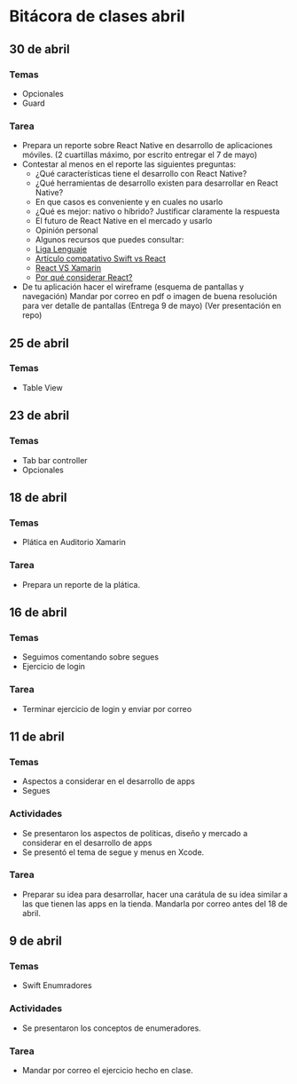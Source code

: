# Bitácora de clases abril

## 30 de abril
### Temas
- Opcionales
- Guard
### Tarea
- Prepara un reporte sobre React Native en desarrollo de aplicaciones móviles. (2 cuartillas máximo, por escrito entregar el 7 de mayo)
- Contestar al menos en el reporte las siguientes preguntas:
  - ¿Qué características tiene el desarrollo con React Native?
  - ¿Qué herramientas de desarrollo existen para desarrollar en React Native?
  - En que casos es conveniente y en cuales no usarlo
  - ¿Qué es mejor: nativo o híbrido? Justificar claramente la respuesta
  - El futuro de React Native en el mercado y usarlo
  - Opinión personal
  - Algunos recursos que puedes consultar:
   - [Liga Lenguaje](https://facebook.github.io/react-native/)
   - [Artículo compatativo Swift vs React](https://medium.com/the-react-native-log/comparing-the-performance-between-native-ios-swift-and-react-native-7b5490d363e2)
   - [React VS Xamarin](https://www.redbytes.in/react-native-vs-xamarin/)
   - [Por qué considerar React?](https://www.xongolab.com/blog/why-you-should-consider-react-native-for-your-mobile-app/)
- De tu aplicación hacer el  wireframe (esquema de pantallas y navegación) Mandar por correo en pdf o imagen de buena resolución para ver detalle de pantallas (Entrega 9 de mayo) (Ver presentación en repo)


## 25 de abril
### Temas
- Table View

## 23 de abril
### Temas
- Tab bar controller
- Opcionales

## 18 de abril
### Temas
- Plática en Auditorio Xamarin
### Tarea
- Prepara un reporte de la plática.

## 16 de abril
### Temas
- Seguimos comentando sobre segues
- Ejercicio de login
### Tarea
- Terminar ejercicio de login y enviar por correo


## 11 de abril
### Temas
- Aspectos a considerar en el desarrollo de apps
- Segues


### Actividades
- Se presentaron los aspectos de políticas, diseño y mercado a considerar en el desarrollo de apps
- Se presentó el tema de segue y menus en Xcode.

### Tarea
- Preparar su idea para desarrollar, hacer una carátula de su idea similar a las que tienen las apps en la tienda. Mandarla por correo antes del 18 de abril.

## 9 de abril
### Temas
- Swift Enumradores

### Actividades
- Se presentaron los conceptos de enumeradores.

### Tarea
- Mandar por correo el ejercicio hecho en clase.
